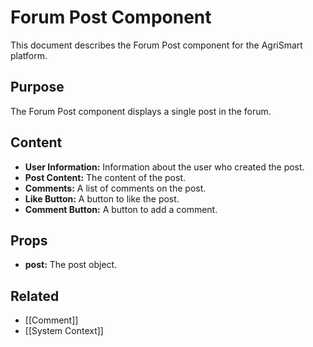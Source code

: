# Forum Post Component

This document describes the Forum Post component for the AgriSmart platform.

## Purpose

The Forum Post component displays a single post in the forum.

## Content

*   **User Information:** Information about the user who created the post.
*   **Post Content:** The content of the post.
*   **Comments:** A list of comments on the post.
*   **Like Button:** A button to like the post.
*   **Comment Button:** A button to add a comment.

## Props

*   **post:** The post object.

## Related

*   [[Comment]]
* [[System Context]]

